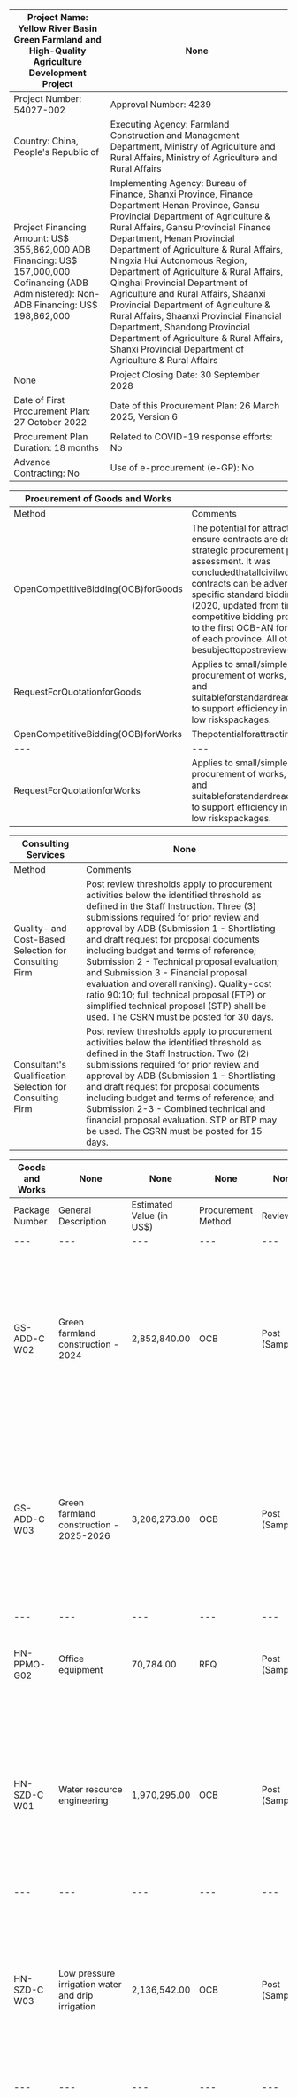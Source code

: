  | Project Name: Yellow River Basin Green Farmland and High-Quality Agriculture Development Project | None | 
 | --- | --- | 
 | Project Number: 54027-002 | Approval Number: 4239 | 
 | Country: China, People's Republic of | Executing Agency: Farmland Construction and Management Department, Ministry of Agriculture and Rural Affairs, Ministry of Agriculture and Rural Affairs | 
 | Project Financing Amount: US$ 355,862,000 ADB Financing: US$ 157,000,000 Cofinancing (ADB Administered): Non-ADB Financing: US$ 198,862,000 | Implementing Agency: Bureau of Finance, Shanxi Province, Finance Department Henan Province, Gansu Provincial Department of Agriculture & Rural Affairs, Gansu Provincial Finance Department, Henan Provincial Department of Agriculture & Rural Affairs, Ningxia Hui Autonomous Region, Department of Agriculture & Rural Affairs, Qinghai Provincial Department of Agriculture and Rural Affairs, Shaanxi Provincial Department of Agriculture & Rural Affairs, Shaanxi Provincial Financial Department, Shandong Provincial Department of Agriculture & Rural Affairs, Shanxi Provincial Department of Agriculture & Rural Affairs | 
 | None | Project Closing Date: 30 September 2028 | 
 | Date of First Procurement Plan: 27 October 2022 | Date of this Procurement Plan: 26 March 2025, Version 6 | 
 | Procurement Plan Duration: 18 months | Related to COVID-19 response efforts: No | 
 | Advance Contracting: No | Use of e-procurement (e-GP): No | 

 | Procurement of Goods and Works | None | 
 | --- | --- | 
 | Method | Comments | 
 | OpenCompetitiveBidding(OCB)forGoods | The potential for attracting enough qualified bidders to ensure contracts are delivered on time was examined in the strategic procurement planning and procurement risk assessment. It was concludedthatallcivilworks,goods,andnonconsultingservices contracts can be advertised nationally and using PRC-specific standard bidding document for works and goods (2020, updated from time to time) and following open competitive bidding procedures. ADB's prior review applies to the first OCB-AN for goods and nonconsulting services of each province. All other packages will besubjecttopostreview(sampling)byADB. | 
 | RequestForQuotationforGoods | Applies to small/simple contracts (threshold $200,000) in procurement of works, goods, and nonconsulting services; and suitableforstandardreadilyavailablegoodswithlowqualityrisk to support efficiency in procurement specially for low value low riskspackages. | 
 | OpenCompetitiveBidding(OCB)forWorks | Thepotentialforattractingenoughqualifiedbidderstoensure |  |  | contracts are delivered on time was examined in the strategic procurement planning and procurement risk assessment. It was concludedthatallcivilworks,goods,andnonconsultingservices contracts can be advertised nationally and using PRC-specific standard bidding document for works and goods (2020, updated from time to time) and following open competitive bidding procedures. ADB'spriorreviewappliestothefirstOCB-ANforworksofeach province. All other packages will be subject to post review (sampling)byADB. | 
 | --- | --- | 
 | RequestForQuotationforWorks | Applies to small/simple contracts (threshold $200,000) in procurement of works, goods, and nonconsulting services; and suitableforstandardreadilyavailablegoodswithlowqualityrisk to support efficiency in procurement specially for low value low riskspackages. | 

 | Consulting Services | None | 
 | --- | --- | 
 | Method | Comments | 
 | Quality- and Cost-Based Selection for Consulting Firm | Post review thresholds apply to procurement activities below the identified threshold as defined in the Staff Instruction. Three (3) submissions required for prior review and approval by ADB (Submission 1 - Shortlisting and draft request for proposal documents including budget and terms of reference; Submission 2 - Technical proposal evaluation; and Submission 3 - Financial proposal evaluation and overall ranking). Quality-cost ratio 90:10; full technical proposal (FTP) or simplified technical proposal (STP) shall be used. The CSRN must be posted for 30 days. | 
 | Consultant's Qualification Selection for Consulting Firm | Post review thresholds apply to procurement activities below the identified threshold as defined in the Staff Instruction. Two (2) submissions required for prior review and approval by ADB (Submission 1 - Shortlisting and draft request for proposal documents including budget and terms of reference; and Submission 2-3 - Combined technical and financial proposal evaluation. STP or BTP may be used. The CSRN must be posted for 15 days. | 

 | Goods and Works | None | None | None | None | None | None | None | 
 | --- | --- | --- | --- | --- | --- | --- | --- | 
 | Package Number | General Description | Estimated Value (in US$) | Procurement Method | Review | Bidding Procedure | Advertisement Date (quarter/year) | Comments |  |  |  |  |  |  |  |  | Covid-19 Response? No Comments: 1st works contracts for Gansu | 
 | --- | --- | --- | --- | --- | --- | --- | --- | 
 | GS-ADD-C W02 | Green farmland construction - 2024 | 2,852,840.00 | OCB | Post (Sampling) | 1S1E | Q2 / 2025 | Non-Consulting Services: No Advertising: National No. Of Contracts: 1 Prequalification of Bidders: No Domestic Preference Applicable: No Bidding Document: Small Works Covid-19 Response? No | 
 | GS-ADD-C W03 | Green farmland construction - 2025-2026 | 3,206,273.00 | OCB | Post (Sampling) | 1S1E | Q1 / 2026 | Non-Consulting Services: No Advertising: National No. Of Contracts: 1 Prequalification of Bidders: No Domestic Preference Applicable: No Bidding Document: Small Works Covid-19 Response? No |  | G01 |  |  |  |  |  |  | No. Of Contracts: 1 Covid-19 Response? No | 
 | --- | --- | --- | --- | --- | --- | --- | --- | 
 | HN-PPMO- G02 | Office equipment | 70,784.00 | RFQ | Post (Sampling) |  | Q2 / 2026 | Non-Consulting Services: No No. Of Contracts: 1 Covid-19 Response? No | 
 | HN-SZD-C W01 | Water resource engineering | 1,970,295.00 | OCB | Post (Sampling) | 1S1E | Q3 / 2025 | Non-Consulting Services: No Advertising: National No. Of Contracts: 1 Prequalification of Bidders: No Domestic Preference Applicable: No Bidding Document: Small Works Covid-19 Response? No |  | W02 | engineering |  |  |  |  |  | No Advertising: National No. Of Contracts: 1 Prequalification of Bidders: No Domestic Preference Applicable: No Bidding Document: Small Works Covid-19 Response? No | 
 | --- | --- | --- | --- | --- | --- | --- | --- | 
 | HN-SZD-C W03 | Low pressure irrigation water and drip irrigation | 2,136,542.00 | OCB | Post (Sampling) | 1S1E | Q3 / 2025 | Non-Consulting Services: No Advertising: National No. Of Contracts: 1 Prequalification of Bidders: No Domestic Preference Applicable: No Bidding Document: Small Works Covid-19 Response? No |  |  |  |  |  |  |  |  | Small Works Covid-19 Response? No | 
 | --- | --- | --- | --- | --- | --- | --- | --- | 
 | HN-SZD-C W05 | Farm road | 923,140.00 | OCB | Prior | 1S1E | Q3 / 2025 | Non-Consulting Services: No Advertising: National No. Of Contracts: 1 Prequalification of Bidders: No Domestic Preference Applicable: No Bidding Document: Small Works Covid-19 Response? No Comments: 1st OCB (AN) works contract for Henan | 
 | HN-SZD-C W06 | Agricultural film mulch recycling facilities | 159,264.00 | RFQ | Post (Sampling) |  | Q2 / 2026 | Non-Consulting Services: No No. Of Contracts: 1 Covid-19 Response? No |  |  |  |  |  |  |  |  | No. Of Contracts: 1 Covid-19 Response? No | 
 | --- | --- | --- | --- | --- | --- | --- | --- | 
 | HN-SZD-G0 2 | Agricultural film mulch recycling equipment | 106,913.00 | RFQ | Post (Sampling) |  | Q3 / 2025 | Non-Consulting Services: No No. Of Contracts: 1 Covid-19 Response? No | 
 | HN-SZD-G0 3 | Straw returning to field equipment | 185,513.00 | RFQ | Post (Sampling) |  | Q3 / 2025 | Non-Consulting Services: No No. Of Contracts: 1 Covid-19 Response? No |  |  |  |  |  |  |  |  | Domestic Preference Applicable: No Bidding Document: Goods Covid-19 Response? No Comments: 1st OCB (AN) goods contract for Henan | 
 | --- | --- | --- | --- | --- | --- | --- | --- | 
 | HN-SZD-G0 5 | Pest control equipment & installation | 235,062.00 | OCB | Post (Sampling) | 1S1E | Q3 / 2025 | Non-Consulting Services: No Advertising: National No. Of Contracts: 1 Prequalification of Bidders: No Domestic Preference Applicable: No Bidding Document: Goods Covid-19 Response? No |  |  |  |  |  |  |  |  |  | 
 | --- | --- | --- | --- | --- | --- | --- | --- | 
 | HN-WZC-C W02 | Organic fertilizer plant of WuZhi County | 582,643.84 | OCB | Post (Sampling) | 1S1E | Q2 / 2026 | Non-Consulting Services: No Advertising: National No. Of Contracts: 1 Prequalification of Bidders: No Domestic Preference Applicable: No Bidding Document: Small Works Covid-19 Response? No | 
 | HN-WZC-C W03 | Greenhouse of Wuzhi County | 463,753.42 | OCB | Post (Sampling) | 1S1E | Q3 / 2026 | Non-Consulting Services: No Advertising: National No. Of Contracts: 1 Prequalification of Bidders: No Domestic Preference Applicable: No Bidding Document: Small Works Covid-19 Response? No |  |  |  |  |  |  |  |  | Prequalification of Bidders: No Domestic Preference Applicable: No Bidding Document: Goods Covid-19 Response? No | 
 | --- | --- | --- | --- | --- | --- | --- | --- | 
 | HN-WZC-G 02 | Equipment for organic fertilizer plant of WuZhi County | 658,602.74 | OCB | Post (Sampling) | 1S1E | Q2 / 2025 | Non-Consulting Services: No Advertising: National No. Of Contracts: 1 Prequalification of Bidders: No Domestic Preference Applicable: No Bidding Document: Goods Covid-19 Response? No |  |  |  |  |  |  |  |  |  | 
 | --- | --- | --- | --- | --- | --- | --- | --- | 
 | HN-YSD-C W01 | Farmland Infrastructure Construction of Yanshi District | 8,320,469.97 | OCB | Prior | 1S1E | Q2 / 2025 | Non-Consulting Services: No Advertising: National No. Of Contracts: 1 Prequalification of Bidders: No Domestic Preference Applicable: No Bidding Document: Small Works Covid-19 Response? No | 
 | NPMO-G01 | Office equipment | 17,416.00 | RFQ | Post (Sampling) |  | Q2 / 2024 | Non-Consulting Services: No No. Of Contracts: 1 Covid-19 Response? No |  |  |  |  |  |  |  |  | Bidding Document: Small Works Covid-19 Response? No | 
 | --- | --- | --- | --- | --- | --- | --- | --- | 
 | QH-DTC-C W02 | Farmland quality enhancement and NPS pollution control | 721,406.00 | OCB | Post (Sampling) | 1S1E | Q4 / 2025 | Non-Consulting Services: No Advertising: National No. Of Contracts: 1 Prequalification of Bidders: No Domestic Preference Applicable: No Bidding Document: Small Works Covid-19 Response? No |  | QH-DTC-C W04 | Greenhouse and power transmission line | 1,291,114.00 | OCB | Post (Sampling) | 1S1E | Q2 / 2025 | Non-Consulting Services: No Advertising: National No. Of Contracts: 1 Prequalification of Bidders: No Domestic Preference Applicable: No Bidding Document: Small Works Covid-19 Response? No | 
 | --- | --- | --- | --- | --- | --- | --- | --- | 
 | QH-PPMO- G01 | Office equipment | 175,834.00 | RFQ | Post (Sampling) |  | Q4 / 2025 | Non-Consulting Services: No No. Of Contracts: 1 Covid-19 Response? No |  |  |  |  |  |  |  |  | Covid-19 Response? No Comments: 1st OCB (AN) works contract for Shaanxi | 
 | --- | --- | --- | --- | --- | --- | --- | --- | 
 | SAX-NNW- CW01 | Nanniwan Farmland Infrastructure Construction: land leveling, irrigation, drainage, field road, farmland signages, soil improvement, protective farming, and agricultural film recycling | 5,063,588.00 | OCB | Post (Sampling) | 1S1E | Q2 / 2025 | Non-Consulting Services: No Advertising: National No. Of Contracts: 1 Prequalification of Bidders: No Domestic Preference Applicable: No Bidding Document: Small Works Covid-19 Response? No | 
 | SAX-YYD-C W01 | Yuyang District Farmland Infrastructure Construction: land leveling, irrigation, drainage, field road, and farmland signages | 8,374,418.00 | OCB | Post (Sampling) | 1S1E | Q2 / 2025 | Non-Consulting Services: No Advertising: National No. Of Contracts: 1 Prequalification of Bidders: No Domestic Preference Applicable: No Bidding Document: Small Works Covid-19 Response? No |  | SD-YGC-C W01 | Yanggu Fenghua Grain Planting Professional Cooperative (annual purchase and storage of 800 tons of grain) | 147,467.00 | RFQ | Post (Sampling) |  | Q3 / 2025 | Non-Consulting Services: No No. Of Contracts: 1 Covid-19 Response? No | 
 | --- | --- | --- | --- | --- | --- | --- | --- | 
 | SD-YGC-C W02 | Yanggu County Cangshang Agricultural Tourism Professional Cooperative (upgrading & reconstruction of vegetable facility base with an annual output of 100 tons) | 252,168.00 | OCB | Post (Sampling) | 1S1E | Q4 / 2025 | Non-Consulting Services: No Advertising: National No. Of Contracts: 1 Prequalification of Bidders: No Domestic Preference Applicable: No Bidding Document: Small Works Covid-19 Response? No |  | SD-YGC-C W04 | Yanggu Xianyun Chili Professional Cooperative (Chili processing plant with an annual capacity of 5,000 tons) | 523,506.00 | OCB | Post (Sampling) | 1S1E | Q2 / 2025 | Non-Consulting Services: No Advertising: National No. Of Contracts: 1 Prequalification of Bidders: No Domestic Preference Applicable: No Bidding Document: Small Works Covid-19 Response? No | 
 | --- | --- | --- | --- | --- | --- | --- | --- | 
 | SD-YGC-C W05 | Yanggu County Sunmiao Strawberry Planting Professional Cooperative (reconstruction of strawberry production bases with an annual output of 200 tons) | 112,075.00 | RFQ | Post (Sampling) |  | Q2 / 2025 | Non-Consulting Services: No No. Of Contracts: 1 Covid-19 Response? No |  | SD-YGC-C W08 | Lufeng Family Farm in Zhangqiu Town, Yanggu County (vegetable fresh-keeping warehouse with an annual storage of 800 tons) | 309,680.00 | OCB | Post (Sampling) | 1S1E | Q2 / 2025 | Non-Consulting Services: No Advertising: National No. Of Contracts: 1 Prequalification of Bidders: No Domestic Preference Applicable: No Bidding Document: Small Works Covid-19 Response? No | 
 | --- | --- | --- | --- | --- | --- | --- | --- | 
 | SD-YGC-C W09 | Baiguo Yishou Family Farm Xishimen Song Village Boji Bridge Office Yanggu County (annual purchase and storage of 700 tons of fruits & vegetables) | 221,200.00 | OCB | Post (Sampling) | 1S1E | Q2 / 2025 | Non-Consulting Services: No Advertising: National No. Of Contracts: 1 Prequalification of Bidders: No Domestic Preference Applicable: No Bidding Document: Small Works Covid-19 Response? No |  |  | annual output of 25 tons) |  |  |  |  |  | Domestic Preference Applicable: No Bidding Document: Small Works Covid-19 Response? No | 
 | --- | --- | --- | --- | --- | --- | --- | --- | 
 | SD-YGC-C W11 | Yongchang Family Farm Yanlou Town Yanggu County (annual purchase & storage of 500 tons of grain) | 176,960.00 | RFQ | Post (Sampling) |  | Q2 / 2025 | Non-Consulting Services: No No. Of Contracts: 1 Covid-19 Response? No | 
 | SD-YGC-C W12 | Rongmin Family Farm Dabu Township Yanggu County (upgrading & reconstruction of large cherry facility base with an annual output of 32 tons) | 318,528.00 | OCB | Prior | 1S1E | Q3 / 2025 | Non-Consulting Services: No Advertising: National No. Of Contracts: 1 Prequalification of Bidders: No Domestic Preference Applicable: No Bidding Document: Small Works Covid-19 Response? No Comments: 1st OCB (AN) works contract for Shandong |  | SD-YGC-C W13 | Xinxinyuan Family Farm Xushandou Village Gaomiaowang Town Yanggu County (vegetable fresh-keeping warehouse with an annual storage of 200 tons) | 147,467.00 | RFQ | Post (Sampling) |  | Q3 / 2025 | Non-Consulting Services: No No. Of Contracts: 1 Covid-19 Response? No | 
 | --- | --- | --- | --- | --- | --- | --- | --- | 
 | SD-YGC-C W14 | Yanggu County Hengtai Family Farm (annual storage of 500 tons of vegetables) | 176,960.00 | RFQ | Post (Sampling) |  | Q3 / 2025 | Non-Consulting Services: No No. Of Contracts: 1 Covid-19 Response? No | 
 | SD-YGC-C W15 | Weili Family Farm Zhangqiu Town Yanggu County (annual purchase and storage of 700 tons of grain | 147,467.00 | RFQ | Post (Sampling) |  | Q3 / 2025 | Non-Consulting Services: No No. Of Contracts: 1 Covid-19 Response? No |  |  | storage) |  |  |  |  |  | No. Of Contracts: 1 Prequalification of Bidders: No Domestic Preference Applicable: No Bidding Document: Small Works Covid-19 Response? No | 
 | --- | --- | --- | --- | --- | --- | --- | --- | 
 | SD-YGC-C W17 | Luyu Family Farm Zhangqiu Town Yanggu County (annual 1,500 tons of grain storage) | 176,960.00 | RFQ | Post (Sampling) |  | Q1 / 2025 | Non-Consulting Services: No No. Of Contracts: 1 Covid-19 Response? No | 
 | SD-YGC-C W18 | Yanggu County Tomato King Planting & Breeding Family Farm (upgrading & renovation of vegetable facility base with an annual output of 100 tons) | 51,495.00 | RFQ | Post (Sampling) |  | Q2 / 2025 | Non-Consulting Services: No No. Of Contracts: 1 Covid-19 Response? No |  |  | (upgrading & reconstruction of large cherry facility base with an annual output of 18 tons |  |  |  |  |  | No. Of Contracts: 1 Covid-19 Response? No | 
 | --- | --- | --- | --- | --- | --- | --- | --- | 
 | SD-YGC-C W20 | Hengda Green Manor Family Farm Dingshui Town Yanggu County (10,000 ton sweet potato storage) | 265,440.00 | OCB | Post (Sampling) | 1S1E | Q2 / 2025 | Non-Consulting Services: No Advertising: National No. Of Contracts: 1 Prequalification of Bidders: No Domestic Preference Applicable: No Bidding Document: Small Works Covid-19 Response? No | 
 | SD-YGC-C W21 | Cangtingjin Family Farm Gaomiaowang Township Yanggu County (annual receipt & storage of 800 tons of grain) | 176,960.00 | RFQ | Post (Sampling) |  | Q2 / 2025 | Non-Consulting Services: No No. Of Contracts: 1 Covid-19 Response? No |  |  | (farming roads, bridge, farmland shelter forest and project signs) |  |  |  |  |  | Advertising: National No. Of Contracts: 1 Prequalification of Bidders: No Domestic Preference Applicable: No Bidding Document: Small Works Covid-19 Response? No | 
 | --- | --- | --- | --- | --- | --- | --- | --- | 
 | SD-YGC-G0 1 | Machine well and pump station equipment | 613,461.00 | OCB | Prior | 1S1E | Q3 / 2025 | Non-Consulting Services: No Advertising: National No. Of Contracts: 1 Prequalification of Bidders: No Domestic Preference Applicable: No Bidding Document: Goods Covid-19 Response? No Comments: 1st OCB (AN) goods contract for Shandong |  |  |  |  |  |  |  |  |  | 
 | --- | --- | --- | --- | --- | --- | --- | --- | 
 | SD-YGC-G0 3 | Pesticide reduction and control materials | 113,549.00 | RFQ | Post (Sampling) |  | Q3 / 2025 | Non-Consulting Services: No No. Of Contracts: 1 Covid-19 Response? No | 
 | SD-YGC-G0 4 | PVC pipe (including pipe fittings) | 760,927.00 | OCB | Post (Sampling) | 1S1E | Q3 / 2025 | Non-Consulting Services: No Advertising: National No. Of Contracts: 1 Prequalification of Bidders: No Domestic Preference Applicable: No Bidding Document: Goods Covid-19 Response? No |  |  |  |  |  |  |  |  | Bidding Document: Goods Covid-19 Response? No | 
 | --- | --- | --- | --- | --- | --- | --- | --- | 
 | SX-PLC-CW 01 | Farmland infrastructure construction - land levelling and farm roads, etc., | 2,834,219.00 | OCB | Prior | 1S1E | Q4 / 2025 | Non-Consulting Services: No Advertising: National No. Of Contracts: 1 Prequalification of Bidders: No Domestic Preference Applicable: No Bidding Document: Small Works Covid-19 Response? No Comments: 1st OCB (AN) works contract for Shanxi |  | SX-PLC-G0 1 | Equipment for cold logistic distribution center | 449,316.00 | OCB | Prior | 1S1E | Q3 / 2025 | Non-Consulting Services: No Advertising: National No. Of Contracts: 1 Prequalification of Bidders: No Domestic Preference Applicable: No Bidding Document: Goods Covid-19 Response? No Comments: 1st OCB (AN) goods contract for Shanxi | 
 | --- | --- | --- | --- | --- | --- | --- | --- | 
 | SX-PLC-G0 2 | Temperature control device | 424,704.00 | OCB | Post (Sampling) | 1S1E | Q4 / 2025 | Non-Consulting Services: No Advertising: National No. Of Contracts: 1 Prequalification of Bidders: No Domestic Preference Applicable: No Bidding Document: Goods Covid-19 Response? No | 

 | Consulting Services | None | None | None | None | None | None | None | 
 | --- | --- | --- | --- | --- | --- | --- | --- | 
 | Package Number | General Description | Estimated Value (in US$) | Selection Method | Review | Type of Proposal | Advertisement Date (quarter/year) | Comments |  |  | consultants for project management and technical support |  |  |  |  |  | No Type: Firm Assignment: National Quality-Cost Ratio: 90:10 Covid-19 Response? No | 
 | --- | --- | --- | --- | --- | --- | --- | --- | 
 | HN-PPMO- CS01 | Project promo-tion and publici-ty of Henan | 150,589.00 | CQS | Prior | STP | Q2 / 2025 | Non-Consulting Services: No Type: Firm Assignment: National Covid-19 Response? No | 
 | NPMO-CS1 | Project implementation consultants for project management & technical support | 629,898.00 | QCBS | Prior | STP | Q2 / 2024 | Non-Consulting Services: No Type: Firm Assignment: National Quality-Cost Ratio: 90:10 Covid-19 Response? No | 
 | NPMO-CS2 | Knowledge sharing platform | 622,626.00 | QCBS | Prior | STP | Q2 / 2025 | Non-Consulting Services: No Type: Firm Assignment: National Quality-Cost Ratio: 90:10 Covid-19 Response? No |  |  | Irrigation Projects in the Yellow River Basin |  |  |  |  |  | Covid-19 Response? No | 
 | --- | --- | --- | --- | --- | --- | --- | --- | 
 | NPMO-CS5 | Research studies - Topic 2 | 117,973.00 | CQS | Prior | STP | Q2 / 2025 | Non-Consulting Services: No Type: Firm Assignment: National Covid-19 Response? No | 
 | NPMO-CS6 | Research Studies - Topic 3 | 117,973.00 | CQS | Prior | STP | Q1 / 2026 | Non-Consulting Services: No Type: Firm Assignment: National Covid-19 Response? No | 
 | QH-PPMO- CS | Project implementation consultants for project management & technical support | 726,705.00 | QCBS | Prior | STP | Q2 / 2024 | Non-Consulting Services: No Type: Firm Assignment: National Quality-Cost Ratio: 90:10 Covid-19 Response? No | 
 | SD-PPMO- CS03 | Demonstration and Research_ Shandong Subproject | 88,465.00 | CQS | Post (Sampling) | STP | Q2 / 2025 | Non-Consulting Services: No Type: Firm Assignment: National Covid-19 Response? No |  | Goods and Works | None | None | None | None | None | None | 
 | --- | --- | --- | --- | --- | --- | --- | 
 | Package Number | General Description | Estimated Value (in US$) | Procurement Method | Review | Bidding Procedure | Comments | 
 | NX-QTX-CW01 | Farmland infrastructure construction - land levelling | 844,488.00 | OCB | Prior | 1S1E | Non-Consulting Services: No Advertising Type: National No. Of Contracts: 1 Prequalification of Bidders: No Domestic Preference Applicable: No Bidding Document: Small Works Covid-19 Response? No Comments: 1st OCB (AN) works contract for Ningxia | 
 | NX-QTX-CW02 | High-efficiency water-saving irrigation, power distribution, fertigation pumping station and smart irrigation system | 923,443.00 | OCB | Post (Sampling) | 1S1E | Non-Consulting Services: No Advertising Type: National No. Of Contracts: 1 Prequalification of Bidders: No Domestic Preference Applicable: No Bidding Document: Small Works Covid-19 Response? No |  |  |  |  |  |  |  | Covid-19 Response? No | 
 | --- | --- | --- | --- | --- | --- | --- | 
 | NX-QTX-CW04 | Water measuring facilities | 368,666.00 | OCB | Post (Sampling) | 1S1E | Non-Consulting Services: No Advertising Type: National No. Of Contracts: 1 Prequalification of Bidders: No Domestic Preference Applicable: No Bidding Document: Small Works Covid-19 Response? No | 
 | NX-QTX-CW05 | Ecological drainage | 761,646.00 | OCB | Post (Sampling) | 1S1E | Non-Consulting Services: No Advertising Type: National No. Of Contracts: 1 Prequalification of Bidders: No Domestic Preference Applicable: No Bidding Document: Small Works Covid-19 Response? No Comments: Advertisement: Q3/2025 |  |  |  |  |  |  |  | Bidding Document: Small Works Covid-19 Response? No Comments: Advertisement: Q3/2025 | 
 | --- | --- | --- | --- | --- | --- | --- | 
 | NX-QTX-CW07 | Biological channel (ecological interception & ditches) | 1,099,889.00 | OCB | Post (Sampling) | 1S1E | Non-Consulting Services: No Advertising Type: National No. Of Contracts: 1 Prequalification of Bidders: No Domestic Preference Applicable: No Bidding Document: Small Works Covid-19 Response? No Comments: Advertisement: Q3/2025 | 
 | NX-QTX-G01 | Organic fertilizer promotion | 614,900.00 | OCB | Post (Sampling) | 1S1E | Non-Consulting Services: No Advertising Type: National No. Of Contracts: 1 Prequalification of Bidders: No Domestic Preference Applicable: No Bidding Document: Goods Covid-19 Response? No |  |  |  |  |  |  |  | Prequalification of Bidders: No Domestic Preference Applicable: No Bidding Document: Goods Covid-19 Response? No | 
 | --- | --- | --- | --- | --- | --- | --- | 
 | NX-QTX-G03 | Pest control equipment, biological pesticide and agricultural film promotion | 845,914.00 | OCB | Prior | 1S1E | Non-Consulting Services: No Advertising Type: National No. Of Contracts: 1 Prequalification of Bidders: No Domestic Preference Applicable: No Bidding Document: Goods Covid-19 Response? No Comments: 1st OCB (AN) goods contract for Ningxia | 
 | NX-QTX-NCS | Farmland quality monitoring | 33,917.00 | RFQ | Prior |  | Non-Consulting Services: Yes No. Of Contracts: 1 Covid-19 Response? No Comments: 1st nonconsulting service contract for Ningxia | 

 | Consulting Services | None | None | None | None | None | None | 
 | --- | --- | --- | --- | --- | --- | --- | 
 | Package Number | General Description | Estimated Value (in US$) | Selection Method | Review | Type of Proposal | Comments |  |  | project management & technical support |  |  |  |  | Type: Firm Advertising: National Quality-Cost Ratio: 90:10 Covid-19 Response? No | 
 | --- | --- | --- | --- | --- | --- | --- | 
 | NX-PPMO-CS02 | Project knowledge management consultant | 71,005.00 | CQS | Post (Sampling) | STP | Non-Consulting Services: No Type: Firm Advertising: National Covid-19 Response? No | 
 | NX-QTX-CS | Project implementation consultants for project management & technical support | 147,467.00 | QCBS | Post (Sampling) | STP | Non-Consulting Services: No Type: Firm Advertising: National Quality-Cost Ratio: 90:10 Covid-19 Response? No | 

 | Goods and Works | None | None | None | None | None | 
 | --- | --- | --- | --- | --- | --- | 
 | Package Number | General Description | Contract Value | Date of ADB Approval of Contract Award | Date of Completion | Comments | 
 | SAX-PPMO-G 01 | Agricultural monitoring and system | 1,937,500.00 | 09-JAN-25 |  | PCSS 0012 | 
 | SD-PPMO-G0 1 | Office equipment | 39,790.00 | 02-DEC-24 |  | PCSS 0010 |  |  |  |  |  |  |  | 
 | --- | --- | --- | --- | --- | --- | 

 | Consulting Services | None | None | None | None | None | 
 | --- | --- | --- | --- | --- | --- | 
 | Package Number | General Description | Contract Value | Date of ADB Approval of Contract Award | Date of Completion | Comments | 
 | NPMO-CS7 | Procurement agency | 21,399.94 | 31-MAY-23 |  | PCSS 0001 | 
 | SD-PPMO-CS 02 | Procurement agency | 62,744.58 | 24-JUL-23 |  | PCSS 0002 | 
 | SAX-PPMO-C S01 | Project implementation consultants for project management & technical support | 1,226,400.00 | 23-OCT-24 |  | PCSS 0008 | 
 | SX-PPMO-CS | Project implementation consultants for project management & technical support | 718,910.74 | 15-OCT-24 |  | PCSS 0007 | 
 | SAX-PPMO-C S02 | Survey, preliminary and detailed designs | 1,060,050.98 | 21-SEP-23 |  | PCSS 0004 | 
 | SD-PPMO-CS 01 | Project implementation consultants for project management & technical support | 608,460.00 | 29-OCT-24 |  | PCSS 0009 | 
 | NPMO-CS3 | Project management information system | 240,960.10 | 16-JUL-24 |  | PCSS 0006 | 